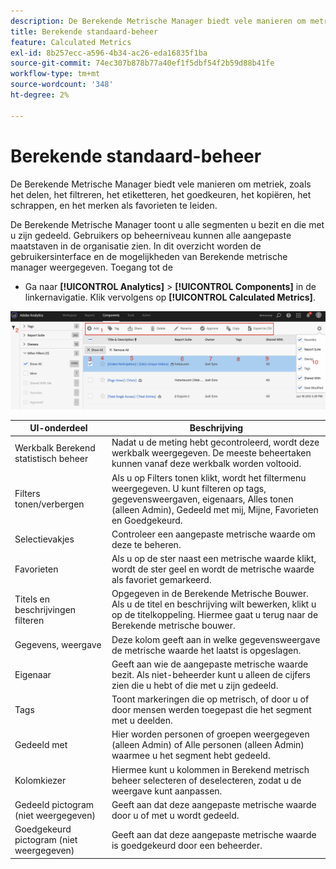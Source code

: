 ```yaml
---
description: De Berekende Metrische Manager biedt vele manieren om metriek, zoals het delen, het filtreren, het etiketteren, het goedkeuren, het kopiëren, het schrappen, en het merken als favorieten te leiden.
title: Berekende standaard-beheer
feature: Calculated Metrics
exl-id: 8b257ecc-a596-4b34-ac26-eda16835f1ba
source-git-commit: 74ec307b878b77a40ef1f5dbf54f2b59d88b41fe
workflow-type: tm+mt
source-wordcount: '348'
ht-degree: 2%

---
```


# Berekende standaard-beheer

De Berekende Metrische Manager biedt vele manieren om metriek, zoals het delen, het filtreren, het etiketteren, het goedkeuren, het kopiëren, het schrappen, en het merken als favorieten te leiden.

De Berekende Metrische Manager toont u alle segmenten u bezit en die met u zijn gedeeld. Gebruikers op beheerniveau kunnen alle aangepaste maatstaven in de organisatie zien. In dit overzicht worden de gebruikersinterface en de mogelijkheden van Berekende metrische manager weergegeven. Toegang tot de

* Ga naar **[!UICONTROL Analytics]** > **[!UICONTROL Components]** in de linkernavigatie. Klik vervolgens op **[!UICONTROL Calculated Metrics]**.

![](assets/calcmet_mgr_ui.png)

| UI-onderdeel | Beschrijving |
| --- | --- |
| Werkbalk Berekend statistisch beheer | Nadat u de meting hebt gecontroleerd, wordt deze werkbalk weergegeven. De meeste beheertaken kunnen vanaf deze werkbalk worden voltooid. |
| Filters tonen/verbergen | Als u op Filters tonen klikt, wordt het filtermenu weergegeven. U kunt filteren op tags, gegevensweergaven, eigenaars, Alles tonen (alleen Admin), Gedeeld met mij, Mijne, Favorieten en Goedgekeurd. |
| Selectievakjes | Controleer een aangepaste metrische waarde om deze te beheren. |
| Favorieten | Als u op de ster naast een metrische waarde klikt, wordt de ster geel en wordt de metrische waarde als favoriet gemarkeerd. |
| Titels en beschrijvingen filteren | Opgegeven in de Berekende Metrische Bouwer. Als u de titel en beschrijving wilt bewerken, klikt u op de titelkoppeling. Hiermee gaat u terug naar de Berekende metrische bouwer. |
| Gegevens, weergave | Deze kolom geeft aan in welke gegevensweergave de metrische waarde het laatst is opgeslagen. |
| Eigenaar | Geeft aan wie de aangepaste metrische waarde bezit. Als niet-beheerder kunt u alleen de cijfers zien die u hebt of die met u zijn gedeeld. |
| Tags | Toont markeringen die op metrisch, of door u of door mensen werden toegepast die het segment met u deelden. |
| Gedeeld met | Hier worden personen of groepen weergegeven (alleen Admin) of Alle personen (alleen Admin) waarmee u het segment hebt gedeeld. |
| Kolomkiezer | Hiermee kunt u kolommen in Berekend metrisch beheer selecteren of deselecteren, zodat u de weergave kunt aanpassen. |
| Gedeeld pictogram (niet weergegeven) | Geeft aan dat deze aangepaste metrische waarde door u of met u wordt gedeeld. |
| Goedgekeurd pictogram (niet weergegeven) | Geeft aan dat deze aangepaste metrische waarde is goedgekeurd door een beheerder. |
